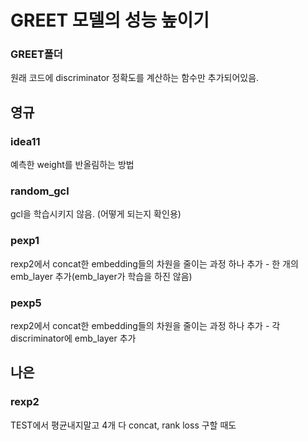 # GREET 모델의 성능 높이기
### GREET폴더
원래 코드에 discriminator 정확도를 계산하는 함수만 추가되어있음.

## 영규
### idea11
예측한 weight를 반올림하는 방법

### random_gcl
gcl을 학습시키지 않음. (어떻게 되는지 확인용)

### pexp1
rexp2에서 concat한 embedding들의 차원을 줄이는 과정 하나 추가 - 한 개의 emb_layer 추가(emb_layer가 학습을 하진 않음)

### pexp5
rexp2에서 concat한 embedding들의 차원을 줄이는 과정 하나 추가 - 각 discriminator에 emb_layer 추가

## 나은
### rexp2
TEST에서 평균내지말고 4개 다 concat, rank loss 구할 때도